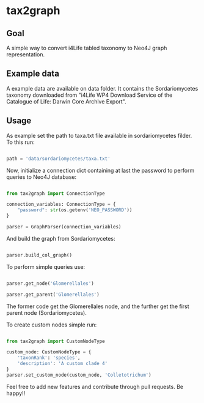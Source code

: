 # tax2graph
## Goal

A simple way to convert i4Life tabled taxonomy to Neo4J graph representation.

## Example data

A example data are available on data folder. It contains the Sordariomycetes taxonomy downloaded from "i4Life WP4 Download Service of the Catalogue of Life:
Darwin Core Archive Export".

## Usage

As example set the path to taxa.txt file available in sordariomycetes filder. To this run:
```python

path = 'data/sordariomycetes/taxa.txt'

```

Now, initialize a connection dict containing at last the password to perform queries to Neo4J database:

```python

from tax2graph import ConnectionType

connection_variables: ConnectionType = {
    "password": str(os.getenv('NEO_PASSWORD'))
}

parser = GraphParser(connection_variables)

```

And build the graph from Sordariomycetes:
```python

parser.build_col_graph()

```

To perform simple queries use:
```python

parser.get_node('Glomerellales')

parser.get_parent('Glomerellales')

```

The former code get the Glomerellales node, and the further get the first parent node (Sordariomycetes).

To create custom nodes simple run:
```python

from tax2graph import CustomNodeType

custom_node: CustomNodeType = {
    'taxonRank': 'species',
    'description': 'A custom clade 4'
}
parser.set_custom_node(custom_node, 'Colletotrichum')

```

Feel free to add new features and contribute through pull requests. Be happy!!

